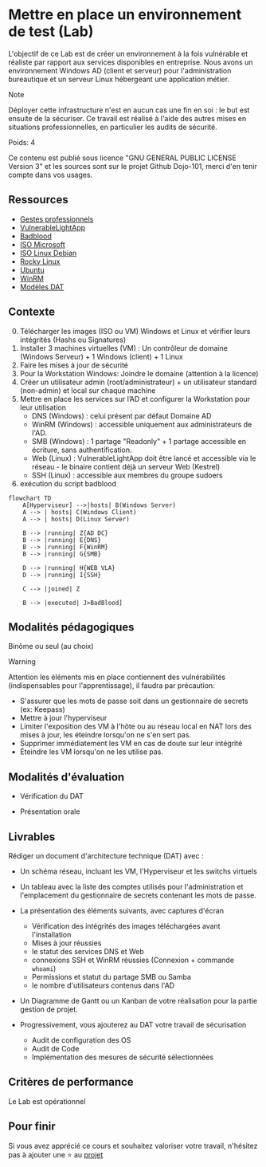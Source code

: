 # Mettre en place un environnement de test (Lab)

L'objectif de ce Lab est de créer un environnement à la fois vulnérable et réaliste par rapport aux services disponibles en entreprise.
Nous avons un environnement Windows AD (client et serveur) pour l'administration bureautique et un serveur Linux hébergeant une application métier.

> [!NOTE]
> Déployer cette infrastructure n'est en aucun cas une fin en soi : le but est ensuite de la sécuriser. Ce travail est réalisé à l'aide des autres mises en situations professionnelles, en particulier les audits de sécurité.

Poids: 4

Ce contenu est publié sous licence "GNU GENERAL PUBLIC LICENSE Version 3" et les sources sont sur le projet Github Dojo-101, merci d'en tenir compte dans vos usages.

## Ressources

* [Gestes professionnels](https://github.com/Aif4thah/Dojo-101)
* [VulnerableLightApp](https://github.com/Aif4thah/VulnerableLightApp)
* [Badblood](https://github.com/davidprowe/BadBlood)
* [ISO Microsoft](https://www.microsoft.com/fr-fr/evalcenter)
* [ISO Linux Debian](https://www.debian.org/index.fr.html)
* [Rocky Linux](https://rockylinux.org/fr-FR)
* [Ubuntu](https://www.ubuntu-fr.org/download/)
* [WinRM](https://learn.microsoft.com/fr-fr/windows/win32/winrm/installation-and-configuration-for-windows-remote-management)
* [Modèles DAT](https://github.com/bflorat/modele-da)

## Contexte

0. Télécharger les images (ISO ou VM) Windows et Linux et vérifier leurs intégrités (Hashs ou Signatures) 
1. Installer 3 machines virtuelles (VM) : Un contrôleur de domaine (Windows Serveur) + 1 Windows (client) + 1 Linux
2. Faire les mises à jour de sécurité
3. Pour la Workstation Windows: Joindre le domaine (attention à la licence)
4. Créer un utilisateur admin (root/administrateur) + un utilisateur standard (non-admin) et local sur chaque machine
5. Mettre en place les services sur l’AD et configurer la Workstation pour leur utilisation
    * DNS (Windows) : celui présent par défaut Domaine AD
    * WinRM (Windows) : accessible uniquement aux administrateurs de l'AD. 
    * SMB (Windows) : 1 partage "Readonly" + 1 partage accessible en écriture, sans authentification. 
    * Web (Linux) : VulnerableLightApp doit être lancé et accessible via le réseau - le binaire contient déjà un serveur Web (Kestrel)
    * SSH (Linux) : accessible aux membres du groupe sudoers
6. exécution du script badblood


```mermaid
flowchart TD
    A[Hyperviseur] -->|hosts| B(Windows Server)
    A --> | hosts| C(Windows Client)
    A --> | hosts| D(Linux Server)

    B --> |running| Z{AD DC}
    B --> |running| E{DNS}
    B --> |running| F{WinRM}  
    B --> |running| G{SMB}  

    D --> |running| H{WEB VLA}
    D --> |running| I{SSH}

    C --> |joined| Z

    B --> |executed| J>BadBlood]
```

## Modalités pédagogiques

Binôme ou seul (au choix)

> [!WARNING]
> Attention les éléments mis en place contiennent des vulnérabilités (indispensables pour l'apprentissage), il faudra par précaution:

 * S'assurer que les mots de passe soit dans un gestionnaire de secrets (ex: Keepass)
 * Mettre à jour l'hyperviseur
 * Limiter l'exposition des VM à l'hôte ou au réseau local en NAT lors des mises à jour, les éteindre lorsqu'on ne s'en sert pas.
 * Supprimer immédiatement les VM en cas de doute sur leur intégrité
 * Éteindre les VM lorsqu'on ne les utilise pas.


## Modalités d'évaluation

* Vérification du DAT

* Présentation orale


## Livrables

Rédiger un document d'architecture technique (DAT) avec : 

* Un schéma réseau, incluant les VM, l'Hyperviseur et les switchs virtuels

* Un tableau avec la liste des comptes utilisés pour l'administration et l'emplacement du gestionnaire de secrets contenant les mots de passe.

* La présentation des éléments suivants, avec captures d'écran

    * Vérification des intégrités des images téléchargées avant l'installation
    * Mises à jour réussies
    * le statut des services DNS et Web
    * connexions SSH et WinRM réussies (Connexion + commande `whoami`)
    * Permissions et statut du partage SMB ou Samba
    * le nombre d'utilisateurs contenus dans l'AD

* Un Diagramme de Gantt ou un Kanban de votre réalisation pour la partie gestion de projet.

* Progressivement, vous ajouterez au DAT votre travail de sécurisation

    * Audit de configuration des OS
    * Audit de Code
    * Implémentation des mesures de sécurité sélectionnées


## Critères de performance

Le Lab est opérationnel

## Pour finir

Si vous avez apprécié ce cours et souhaitez valoriser votre travail, n'hésitez pas à ajouter une ⭐ au [projet](https://github.com/Aif4thah/Dojo-101)